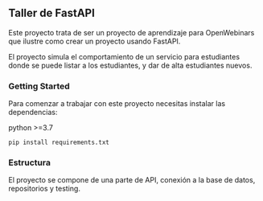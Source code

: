 ## Taller de FastAPI

Este proyecto trata de ser un proyecto de aprendizaje para OpenWebinars que ilustre como crear un proyecto usando FastAPI.

El proyecto simula el comportamiento de un servicio para estudiantes donde se puede listar a los estudiantes, y dar de alta estudiantes nuevos.

### Getting Started

Para comenzar a trabajar con este proyecto necesitas instalar las dependencias:

python >=3.7

````shell
pip install requirements.txt
````


### Estructura

El proyecto se compone de una parte de API, conexión a la base de datos, repositorios y testing.
